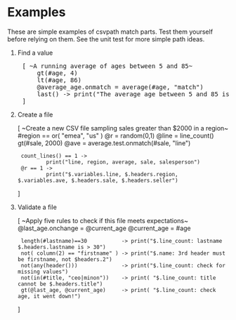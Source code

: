 
# Examples

These are simple examples of csvpath match parts. Test them yourself before relying on them. See the unit test for more simple path ideas.

1. Find a value
<pre>
    [ ~A running average of ages between 5 and 85~
        gt(#age, 4)
        lt(#age, 86)
        @average_age.onmatch = average(#age, "match")
        last() -> print("The average age between 5 and 85 is $.variables.average_age")
    ]
</pre>

2. Create a file

    [ ~Create a new CSV file sampling sales greater than $2000 in a region~
        #region == or( "emea", "us" )
        @r = random(0,1)
        @line = line_count()
        gt(#sale, 2000)
        @ave = average.test.onmatch(#sale, "line")

        count_lines() == 1 ->
                print("line, region, average, sale, salesperson")
        @r == 1 ->
                print("$.variables.line, $.headers.region, $.variables.ave, $.headers.sale, $.headers.seller")
    ]

3. Validate a file

    [ ~Apply five rules to check if this file meets expectations~
        @last_age.onchange = @current_age
        @current_age = #age

        length(#lastname)==30           -> print("$.line_count: lastname $.headers.lastname is > 30")
        not( column(2) == "firstname" ) -> print("$.name: 3rd header must be firstname, not $headers.2")
        not(any(header()))              -> print("$.line_count: check for missing values")
        not(in(#title, "ceo|minon"))    -> print( "$.line_count: title cannot be $.headers.title")
        gt(@last_age, @current_age)     -> print( "$.line_count: check age, it went down!")
    ]








